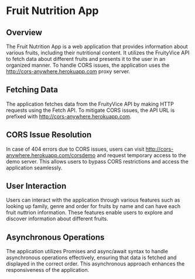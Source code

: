 # Fruit Nutrition App

## Overview

The Fruit Nutrition App is a web application that provides information about various fruits, including their nutritional content. It utilizes the FruityVice API to fetch data about different fruits and presents it to the user in an organized manner. To handle CORS issues, the application uses the http://cors-anywhere.herokuapp.com proxy server.

## Fetching Data

The application fetches data from the FruityVice API by making HTTP requests using the Fetch API. To mitigate CORS issues, the API URL is prefixed with http://cors-anywhere.herokuapp.com.

## CORS Issue Resolution

In case of 404 errors due to CORS issues, users can visit http://cors-anywhere.herokuapp.com/corsdemo and request temporary access to the demo server. This allows users to bypass CORS restrictions and access the application seamlessly.

## User Interaction

Users can interact with the application through various features such as looking up family, genre and order for fruits by name and can have each fruit nuttrion information. These features enable users to explore and discover information about different fruits.

## Asynchronous Operations

The application utilizes Promises and async/await syntax to handle asynchronous operations effectively, ensuring that data is fetched and displayed in the correct order. This asynchronous approach enhances the responsiveness of the application.
